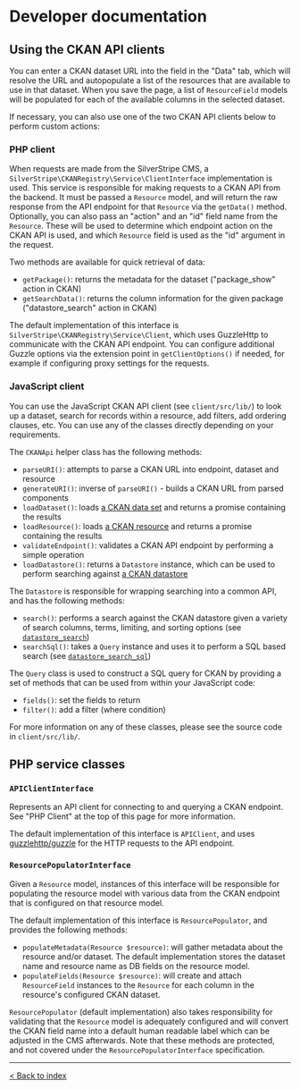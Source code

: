 # Developer documentation

## Using the CKAN API clients

You can enter a CKAN dataset URL into the field in the "Data" tab, which will resolve the URL and autopopulate a list
of the resources that are available to use in that dataset. When you save the page, a list of `ResourceField` models
will be populated for each of the available columns in the selected dataset.

If necessary, you can also use one of the two CKAN API clients below to perform custom actions:

### PHP client

When requests are made from the SilverStripe CMS, a `SilverStripe\CKANRegistry\Service\ClientInterface` implementation
is used. This service is responsible for making requests to a CKAN API from the backend. It must be passed a `Resource`
model, and will return the raw response from the API endpoint for that `Resource` via the `getData()` method.
Optionally, you can also pass an "action" and an "id" field name from the `Resource`. These will be used to determine
which endpoint action on the CKAN API is used, and which `Resource` field is used as the "id" argument in the request.

Two methods are available for quick retrieval of data:

* `getPackage()`: returns the metadata for the dataset ("package_show" action in CKAN)
* `getSearchData()`: returns the column information for the given package ("datastore_search" action in CKAN)

The default implementation of this interface is `SilverStripe\CKANRegistry\Service\Client`, which uses GuzzleHttp to
communicate with the CKAN API endpoint. You can configure additional Guzzle options via the extension point in
`getClientOptions()` if needed, for example if configuring proxy settings for the requests.

### JavaScript client

You can use the JavaScript CKAN API client (see `client/src/lib/`) to look up a dataset, search for records
within a resource, add filters, add ordering clauses, etc. You can use any of the classes directly depending on your
requirements.

The `CKANApi` helper class has the following methods:

* `parseURI()`: attempts to parse a CKAN URL into endpoint, dataset and resource
* `generateURI()`: inverse of `parseURI()` - builds a CKAN URL from parsed components
* `loadDataset()`: loads [a CKAN data set](https://docs.ckan.org/en/2.8/user-guide.html#datasets-and-resources) and
  returns a promise containing the results
* `loadResource()`: loads [a CKAN resource](https://docs.ckan.org/en/2.8/user-guide.html#datasets-and-resources) and
  returns a promise containing the results
* `validateEndpoint()`: validates a CKAN API endpoint by performing a simple operation
* `loadDatastore()`: returns a `Datastore` instance, which can be used to perform searching against
  [a CKAN datastore](https://docs.ckan.org/en/2.8/maintaining/datastore.html)

The `Datastore` is responsible for wrapping searching into a common API, and has the following methods:

* `search()`: performs a search against the CKAN datastore given a variety of search columns, terms, limiting, and
  sorting options (see [`datastore_search`](https://docs.ckan.org/en/2.8/maintaining/datastore.html#ckanext.datastore.logic.action.datastore_search))
* `searchSql()`: takes a `Query` instance and uses it to perform a SQL based search (see
  [`datastore_search_sql`](https://docs.ckan.org/en/2.8/maintaining/datastore.html#ckanext.datastore.logic.action.datastore_search_sql))

The `Query` class is used to construct a SQL query for CKAN by providing a set of methods that can be used from within
your JavaScript code:

* `fields()`: set the fields to return
* `filter()`: add a filter (where condition)

For more information on any of these classes, please see the source code in `client/src/lib/`.

## PHP service classes

### `APIClientInterface`

Represents an API client for connecting to and querying a CKAN endpoint. See "PHP Client" at the top of this page for
more information.

The default implementation of this interface is `APIClient`, and uses [guzzlehttp/guzzle](http://docs.guzzlephp.org)
for the HTTP requests to the API endpoint.

### `ResourcePopulatorInterface`

Given a `Resource` model, instances of this interface will be responsible for populating the resource model with
various data from the CKAN endpoint that is configured on that resource model.

The default implementation of this interface is `ResourcePopulator`, and provides the following methods:

* `populateMetadata(Resource $resource)`: will gather metadata about the resource and/or dataset. The default
  implementation stores the dataset name and resource name as DB fields on the resource model.
* `populateFields(Resource $resource)`: will create and attach `ResourceField` instances to the `Resource` for each
  column in the resource's configured CKAN dataset.

`ResourcePopulator` (default implementation) also takes responsibility for validating that the `Resource` model is
adequately configured and will convert the CKAN field name into a default human readable label which can be adjusted
in the CMS afterwards. Note that these methods are protected, and not covered under the `ResourcePopulatorInterface`
specification.

---

[< Back to index](index.md)
